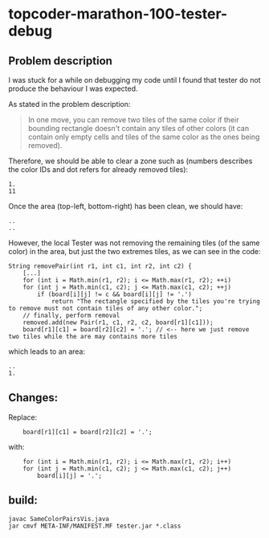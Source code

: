 # topcoder-marathon-100-tester-debug

## Problem description

I was stuck for a while on debugging my code until I found that tester do not produce the behaviour I was expected.

As stated in the problem description:
> In one move, you can remove two tiles of the same color if their bounding rectangle doesn't contain any tiles of other colors (it can contain only empty cells and tiles of the same color as the ones being removed).

Therefore, we should be able to clear a zone such as (numbers describes the color IDs and dot refers for already removed tiles):

    1.
    11
    
Once the area (top-left, bottom-right) has been clean, we should have:

    ..
    ..

However, the local Tester was not removing the remaining tiles (of the same color) in the area, but just the two extremes tiles, as we can see in the code:

    String removePair(int r1, int c1, int r2, int c2) {
        [...]
        for (int i = Math.min(r1, r2); i <= Math.max(r1, r2); ++i)
        for (int j = Math.min(c1, c2); j <= Math.max(c1, c2); ++j)
            if (board[i][j] != c && board[i][j] != '.')
                return "The rectangle specified by the tiles you're trying to remove must not contain tiles of any other color.";
        // finally, perform removal
        removed.add(new Pair(r1, c1, r2, c2, board[r1][c1]));
        board[r1][c1] = board[r2][c2] = '.'; // <-- here we just remove two tiles while the are may contains more tiles
        
which leads to an area:
    
    ..
    1.
        
## Changes:

Replace:

        board[r1][c1] = board[r2][c2] = '.';

with:

        for (int i = Math.min(r1, r2); i <= Math.max(r1, r2); i++)
        for (int j = Math.min(c1, c2); j <= Math.max(c1, c2); j++)
            board[i][j] = '.';

## build:

    javac SameColorPairsVis.java
    jar cmvf META-INF/MANIFEST.MF tester.jar *.class
